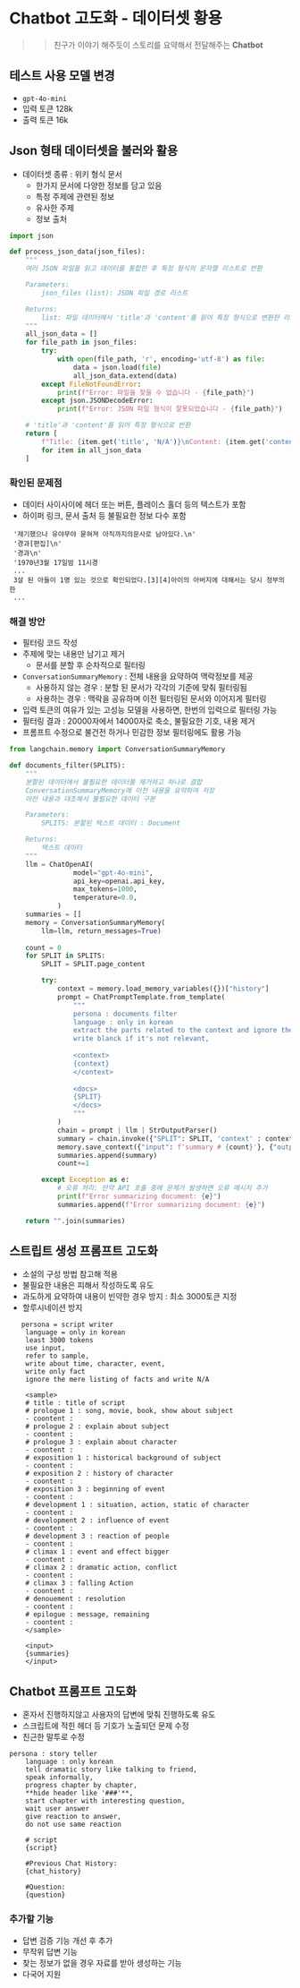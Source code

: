# Chatbot 고도화 - 데이터셋 황용
> >친구가 이야기 해주듯이 스토리를 요약해서 전달해주는 **Chatbot**

## 테스트 사용 모델 변경
- `gpt-4o-mini`
- 입력 토큰 128k
- 출력 토큰 16k

## Json 형태 데이터셋을 불러와 활용
- 데이터셋 종류 : 위키 형식 문서
  -  한가지 문서에 다양한 정보를 담고 있음
    - 특정 주제에 관련된 정보
    - 유사한 주제
    - 정보 출처

```py
import json

def process_json_data(json_files):
    """
    여러 JSON 파일을 읽고 데이터를 통합한 후 특정 형식의 문자열 리스트로 반환

    Parameters:
        json_files (list): JSON 파일 경로 리스트

    Returns:
        list: 파일 데이터에서 'title'과 'content'를 읽어 특정 형식으로 변환한 리스트
    """
    all_json_data = []
    for file_path in json_files:
        try:
            with open(file_path, 'r', encoding='utf-8') as file:
                data = json.load(file)
                all_json_data.extend(data)
        except FileNotFoundError:
            print(f"Error: 파일을 찾을 수 없습니다 - {file_path}")
        except json.JSONDecodeError:
            print(f"Error: JSON 파일 형식이 잘못되었습니다 - {file_path}")

    # 'title'과 'content'를 읽어 특정 형식으로 반환
    return [
        f"Title: {item.get('title', 'N/A')}\nContent: {item.get('content', 'N/A')}"
        for item in all_json_data
    ]
```

### 확인된 문제점
- 데이터 사이사이에 헤더 또는 버튼, 플레이스 홀더 등의 텍스트가 포함
- 하이퍼 링크, 문서 출처 등 불필요한 정보 다수 포함

```
 '제기했으나 유야무야 묻혀져 아직까지의문사로 남아있다.\n'
 '경과[편집]\n'
 '경과\n'
 '1970년3월 17일밤 11시경
 ...
 3살 된 아들이 1명 있는 것으로 확인되었다.[3][4]아이의 아버지에 대해서는 당시 정부의 한
 ...
```

### 해결 방안
- 필터링 코드 작성
- 주제에 맞는 내용만 남기고 제거
  - 문서를 분할 후 순차적으로 필터링
- `ConversationSummaryMemory` : 전체 내용을 요약하여 맥락정보를 제공
  - 사용하지 않는 경우 : 분할 된 문서가 각각의 기준에 맞춰 필터링됨
  - 사용하는 경우 : 맥락을 공유하며 이전 필터링된 문서와 이어지게 필터링
- 입력 토큰의 여유가 있는 고성능 모델을 사용하면, 한번의 입력으로 필터링 가능
- 필터링 결과 : 20000자에서 14000자로 축소, 불필요한 기호, 내용 제거
- 프롬프트 수정으로 불건전 하거나 민감한 정보 필터링에도 활용 가능

```py
from langchain.memory import ConversationSummaryMemory

def documents_filter(SPLITS):
    """
    분할된 데이터에서 불필요한 데이터를 제거하고 하나로 결합
    ConversationSummaryMemory에 이전 내용을 요약하여 저장
    아전 내용과 대조해서 불필요한 데이터 구분

    Parameters:
        SPLITS: 분할된 텍스트 데이터 : Document

    Returns:
        텍스트 데이터
    """
    llm = ChatOpenAI(
                model="gpt-4o-mini",
                api_key=openai.api_key,
                max_tokens=1000,
                temperature=0.0,
            )
    summaries = []
    memory = ConversationSummaryMemory(
        llm=llm, return_messages=True)
    
    count = 0
    for SPLIT in SPLITS:
        SPLIT = SPLIT.page_content

        try:
            context = memory.load_memory_variables({})["history"]
            prompt = ChatPromptTemplate.from_template(
                """
                persona : documents filter
                language : only in korean
                extract the parts related to the context and ignore the rest,
                write blanck if it's not relevant,
                
                <context>
                {context}
                </context>
                
                <docs>
                {SPLIT}
                </docs>
                """
            )
            chain = prompt | llm | StrOutputParser()
            summary = chain.invoke({"SPLIT": SPLIT, 'context' : context})
            memory.save_context({"input": f'summary # {count}'}, {"output": summary})
            summaries.append(summary)
            count+=1

        except Exception as e:
            # 오류 처리: 만약 API 호출 중에 문제가 발생하면 오류 메시지 추가
            print(f"Error summarizing document: {e}")
            summaries.append(f"Error summarizing document: {e}")

    return "".join(summaries)
```

## 스트립트 생성 프롬프트 고도화
- 소설의 구성 방법 참고해 적용
- 불필요한 내용은 피해서 작성하도록 유도
- 과도하게 요약하여 내용이 빈약한 경우 방지 : 최소 3000토큰 지정
- 할루시네이션 방지

```
   persona = script writer
    language = only in korean
    least 3000 tokens
    use input,
    refer to sample,
    write about time, character, event,
    write only fact
    ignore the mere listing of facts and write N/A
 
    <sample>
    # title : title of script
    # prologue 1 : song, movie, book, show about subject
    - coontent :
    # prologue 2 : explain about subject
    - coontent :
    # prologue 3 : explain about character
    - coontent :
    # exposition 1 : historical background of subject
    - coontent :
    # exposition 2 : history of character
    - coontent :
    # exposition 3 : beginning of event
    - coontent :
    # development 1 : situation, action, static of character
    - coontent :
    # development 2 : influence of event
    - coontent :
    # development 3 : reaction of people
    - coontent :
    # climax 1 : event and effect bigger
    - coontent :
    # climax 2 : dramatic action, conflict
    - coontent :
    # climax 3 : falling Action
    - coontent :
    # denouement : resolution
    - coontent :
    # epilogue : message, remaining
    - coontent :
    </sample>

    <input>
    {summaries}
    </input>
```

## Chatbot 프롬프트 고도화
- 혼자서 진행하지않고 사용자의 답변에 맞춰 진행하도록 유도
- 스크립트에 적힌 헤더 등 기호가 노출되던 문제 수정
- 친근한 말투로 수정

```
persona : story teller
    language : only korean
    tell dramatic story like talking to friend,
    speak informally,
    progress chapter by chapter,
    **hide header like '###'**,
    start chapter with interesting question,
    wait user answer
    give reaction to answer,
    do not use same reaction
    
    # script
    {script}

    #Previous Chat History:
    {chat_history}

    #Question: 
    {question} 
```

### 추가할 기능
- 답변 검증 기능 개선 후 추가
- 무작위 답변 기능
- 찾는 정보가 없을 경우 자료를 받아 생성하는 기능
- 다국어 지원



